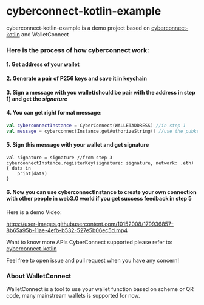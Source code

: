 # cyberconnect-kotlin-example

cyberconnect-kotlin-example is a demo project based on
[cyberconnect-kotlin](https://github.com/cyberconnecthq/cyberconnect-kotlin-lib) and WalletConnect

### Here is the process of how cyberconnect work:
#### 1. Get address of your wallet
#### 2. Generate a pair of P256 keys and save it in keychain
#### 3. Sign a **message** with you wallet(should be pair with the address in step 1) and get the _signature_
#### 4. You can get right format message:
```kotlin
val cyberconnectInstance = CyberConnect(WALLETADDRESS) //in step 1
val message = cyberconnectInstance.getAuthorizeString() //use the pubkey of the pairs in step 2
```
#### 5. Sign this message with your wallet and get signature
```
val signature = signature //from step 3
cyberconnectInstance.registerKey(signature: signature, network: .eth) { data in
    print(data) 
}

```
#### 6. Now you can use cyberconnectInstance to create your own connection with other people in web3.0 world if you get success feedback in step 5

Here is a demo Video:

https://user-images.githubusercontent.com/10152008/179936857-8b65a95b-11ae-4efb-b532-527e5b06ec5d.mp4

Want to know more APIs CyberConnect supported please refer to: [cyberconnect-kotlin](https://github.com/cyberconnecthq/cyberconnect-kotlin-lib)

Feel free to open issue and pull request when you have any concern!

### About WalletConnect
WalletConnect is a tool to use your wallet function based on scheme or QR code, many mainstream wallets is supported for now.





